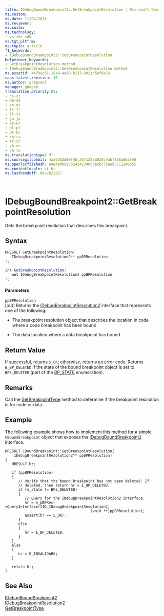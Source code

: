 ```yaml
---
title: IDebugBoundBreakpoint2::GetBreakpointResolution | Microsoft Docs
ms.custom: 
ms.date: 11/04/2016
ms.reviewer: 
ms.suite: 
ms.technology:
- vs-ide-sdk
ms.tgt_pltfrm: 
ms.topic: article
f1_keywords:
- IDebugBoundBreakpoint2::GetBreakpointResolution
helpviewer_keywords:
- GetBreakpointResolution method
- IDebugBoundBreakpoint2::GetBreakpointResolution method
ms.assetid: 4479ac61-18a9-4a30-b213-9921c5af9a26
caps.latest.revision: 10
ms.author: gregvanl
manager: ghogen
translation.priority.mt:
- cs-cz
- de-de
- es-es
- fr-fr
- it-it
- ja-jp
- ko-kr
- pl-pl
- pt-br
- ru-ru
- tr-tr
- zh-cn
- zh-tw
ms.translationtype: MT
ms.sourcegitcommit: 4a36302d80f4bc397128e3838c9abf858a0b5fe8
ms.openlocfilehash: e4e4edb5a36241423466cacbc7baed5711249655
ms.contentlocale: pt-br
ms.lasthandoff: 08/28/2017

---
```

# <a name="idebugboundbreakpoint2getbreakpointresolution"></a>IDebugBoundBreakpoint2::GetBreakpointResolution
Gets the breakpoint resolution that describes this breakpoint.  
  
## <a name="syntax"></a>Syntax  
  
```cpp  
HRESULT GetBreakpointResolution(   
   IDebugBreakpointResolution2** ppBPResolution  
);  
```  
  
```csharp  
int GetBreakpointResolution(   
   out IDebugBreakpointResolution2 ppBPResolution  
);  
```  
  
#### <a name="parameters"></a>Parameters  
 `ppBPResolution`  
 [out] Returns the [IDebugBreakpointResolution2](../../../extensibility/debugger/reference/idebugbreakpointresolution2.md) interface that represents one of the following:  
  
-   The breakpoint resolution object that describes the location in code where a code breakpoint has been bound.  
  
-   The data location where a data breakpoint has bound.  
  
## <a name="return-value"></a>Return Value  
 If successful, returns `S_OK`; otherwise, returns an error code. Returns `E_BP_DELETED` if the state of the bound breakpoint object is set to `BPS_DELETED` (part of the [BP_STATE](../../../extensibility/debugger/reference/bp-state.md) enumeration).  
  
## <a name="remarks"></a>Remarks  
 Call the [GetBreakpointType](../../../extensibility/debugger/reference/idebugbreakpointresolution2-getbreakpointtype.md) method to determine if the breakpoint resolution is for code or data.  
  
## <a name="example"></a>Example  
 The following example shows how to implement this method for a simple `CBoundBreakpoint` object that exposes the [IDebugBoundBreakpoint2](../../../extensibility/debugger/reference/idebugboundbreakpoint2.md) interface.  
  
```  
HRESULT CBoundBreakpoint::GetBreakpointResolution(  
    IDebugBreakpointResolution2** ppBPResolution)  
{    
   HRESULT hr;    
  
   if (ppBPResolution)    
   {    
      // Verify that the bound breakpoint has not been deleted. If   
      // deleted, then return hr = E_BP_DELETED.    
      if (m_state != BPS_DELETED)    
      {    
         // Query for the IDebugBreakpointResolution2 interface.    
         hr = m_pBPRes->QueryInterface(IID_IDebugBreakpointResolution2,  
                                       (void **)ppBPResolution);  
         assert(hr == S_OK);    
      }    
      else    
      {    
         hr = E_BP_DELETED;    
      }    
   }    
   else    
   {    
      hr = E_INVALIDARG;    
   }    
  
   return hr;    
}    
```  
  
## <a name="see-also"></a>See Also  
 [IDebugBoundBreakpoint2](../../../extensibility/debugger/reference/idebugboundbreakpoint2.md)   
 [IDebugBreakpointResolution2](../../../extensibility/debugger/reference/idebugbreakpointresolution2.md)   
 [GetBreakpointType](../../../extensibility/debugger/reference/idebugbreakpointresolution2-getbreakpointtype.md)
